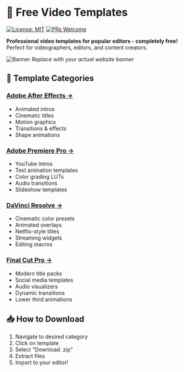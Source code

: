 # 🎥 Free Video Templates

[![License: MIT](https://img.shields.io/badge/License-MIT-yellow.svg)](https://opensource.org/licenses/MIT)
[![PRs Welcome](https://img.shields.io/badge/PRs-welcome-brightgreen.svg)](http://makeapullrequest.com)

**Professional video templates for popular editors - completely free!**  
Perfect for videographers, editors, and content creators.

![Banner]([https://imgur.com/a/Cx6gdTf](https://i.imgur.com/wxlsv2r.png)) 
*Replace with your actual website banner*

## 🚀 Template Categories

### [Adobe After Effects →](https://yourwebsite.com/after-effects)
- Animated intros
- Cinematic titles
- Motion graphics
- Transitions & effects
- Shape animations

### [Adobe Premiere Pro →](https://yourwebsite.com/premiere-pro)
- YouTube intros
- Text animation templates
- Color grading LUTs
- Audio transitions
- Slideshow templates

### [DaVinci Resolve →](https://yourwebsite.com/davinci-resolve)
- Cinematic color presets
- Animated overlays
- Netflix-style titles
- Streaming widgets
- Editing macros

### [Final Cut Pro →](https://yourwebsite.com/final-cut-pro)
- Modern title packs
- Social media templates
- Audio visualizers
- Dynamic transitions
- Lower third animations

## 📥 How to Download
1. Navigate to desired category
2. Click on template
3. Select "Download .zip"
4. Extract files
5. Import to your editor!
